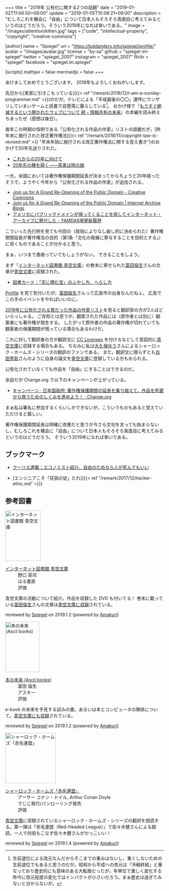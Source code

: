 +++
title = "2019年 公有化に関する2つの話題"
date = "2019-01-02T11:06:50+09:00"
update = "2019-01-05T10:08:21+09:00"
description = "むしろこれを機会に「自由」について日本人もそろそろ真面目に考えてみるというのはどうだろう。そういう2019年になれば幸いである。"
image = "/images/attention/kitten.jpg"
tags = ["code", "intellectual-property", "copyright", "creative-commons"]

[author]
  name      = "Spiegel"
  url       = "https://baldanders.info/spiegel/profile/"
  avatar    = "/images/avatar.jpg"
  license   = "by-sa"
  github    = "spiegel-im-spiegel"
  twitter   = "spiegel_2007"
  instagram = "spiegel_2007"
  flickr    = "spiegel"
  facebook  = "spiegel.im.spiegel"

[scripts]
  mathjax = false
  mermaidjs = false
+++

あけましておめでとうございます。
2019年もよろしくおねがいします。

先日から[実家に引きこもっている]({{< ref "/remark/2018/12/i-am-a-sunday-programmer.md" >}})のだが，テレビによる「平成最後の〇〇」連呼にウンザリしていまいゲームと読書で自堕落に暮らしている[^era1]。
おかげ様で『[もうすぐ絶滅するという開かれたウェブについて 続・情報共有の未来](https://tatsu-zine.com/books/infoshare2)』の本編を読み終えちまったぜ（感想は後日）。

[^era1]: 生前退位による改元なんだからそこまでの重みはないし，重くしないための生前退位でもあると思うのだが。昭和から平成への改元は「冷戦終結」と重なっており歴史的にも意味のある大転換だったが，年単位で激しく変化する昨今に改元程度の変化ではインパクトが小さいだろう。まぁ歴史は過ぎてみないと分からないが。

毎年この時期の恒例である「公有化される作品の作家」リストの話題だが，[昨年末に施行された改正著作権法]({{< ref "/remark/2018/11/copyright-law-is-revised.md" >}} "年末年始に施行される改正著作権法に関する覚え書き")のおかげで20年先送りされた。

- [これからの20年に向けて](https://www.aozora.gr.jp/soramoyou/soramoyou2018.html#000500)
- [20年先の種を蒔く――真実は時の娘](https://www.aozora.gr.jp/soramoyou/soramoyouindex.html#000507)

一方，米国においては著作権保護期間延長が決まってからちょうど20年経ったそうで，ようやく今年から「公有化される作品の作家」が追加される。

- [Join us for A Grand Re-Opening of the Public Domain - Creative Commons](https://creativecommons.org/2018/12/05/join-us-for-a-grand-re-opening-of-the-public-domain/)
- [Join us for A Grand Re-Opening of the Public Domain | Internet Archive Blogs](http://blog.archive.org/2018/12/05/join-us-for-a-grand-re-opening-of-the-public-domain-january-25-2019/)
- [アメリカにパブリックドメインが帰ってくることを祝してインターネット・アーカイブに寄付した - YAMDAS現更新履歴](http://d.hatena.ne.jp/yomoyomo/20181210/reopeningpublicdomain)

こういった先行例を見ても今回の（政局によりなし崩し的に決められた）著作権期間延長が著作権法の目的（第1条「文化の発展に寄与することを目的とする」）に背くものであることが分かると思う。

まぁ，いつまで愚痴っていてもしょうがない。
できることをしよう。

まず『[インターネット図書館 青空文庫](https://www.amazon.co.jp/exec/obidos/ASIN/4899840721/baldandersinf-22)』の巻末に寄せられた[富田倫生]さんの文章が[青空文庫]に収録された。

- [図書カード：「天に積む宝」のふやし方、へらし方](https://www.aozora.gr.jp/cards/000055/card59489.html)

[Profile](https://www.aozora.gr.jp/index_pages/person55.html "作家別作品リスト：富田 倫生") を見て気付いたが，[富田倫生]さんって広島市の出身なんだねぇ。
広島でこの手のイベントをやればいいのに。

[2019年に公有化される筈だった作品の作家リスト](https://www.aozora.gr.jp/soramoyou/soramoyouindex.html#000503 "20年先の種を蒔く――真実は時の娘")を見ると翻訳家の方が2人ほどいらっしゃる。
ご存知とは思うが，翻案された作品には（原作者とは別に）翻案者にも著作権が発生する。
したがって原作者の作品の著作権が切れていても翻案者の保護期間が残っている場合もあるわけだ。

これに対して翻訳者の方が翻訳文に [CC Licenses] を付けるなどして意図的に[青空文庫]に収録する場合もある。
ちなみに私は[大久保ゆう](https://www.aozora.gr.jp/index_pages/person10.html "作家別作品リスト：大久保 ゆう")さんによるシャーロック・ホームズ・シリーズの翻訳のファンである。
また，翻訳文に限らずとも[白田秀彰](https://www.aozora.gr.jp/index_pages/person21.html "作家別作品リスト：白田 秀彰")さんのように自身の論文を[青空文庫]に登録している方もおられる。

公有化されていなくても作品を「自由」にすることはできるのだ。

余談だが Change.org で以下のキャンペーンが上がっている。

- [キャンペーン · 日本国政府: 著作権保護期間の延長を乗り越えて、作品を死蔵から救うためのしくみを進めよう！ · Change.org](https://www.change.org/p/%E6%97%A5%E6%9C%AC%E5%9B%BD%E6%94%BF%E5%BA%9C-%E8%91%97%E4%BD%9C%E6%A8%A9%E4%BF%9D%E8%AD%B7%E6%9C%9F%E9%96%93%E3%81%AE%E5%BB%B6%E9%95%B7%E3%82%92%E4%B9%97%E3%82%8A%E8%B6%8A%E3%81%88%E3%81%A6-%E4%BD%9C%E5%93%81%E3%82%92%E6%AD%BB%E8%94%B5%E3%81%8B%E3%82%89%E6%95%91%E3%81%86%E3%81%9F%E3%82%81%E3%81%AE%E3%81%97%E3%81%8F%E3%81%BF%E3%82%92%E9%80%B2%E3%82%81%E3%82%88%E3%81%86)

まぁ私は署名に参加するくらいしかできないが，こういうものもあると覚えていただけると嬉しい。

著作権保護期間延長は明確に改悪だと思うが今さら文句を言っても始まらないし，むしろこれを機会に「自由」について日本人もそろそろ真面目に考えてみるというのはどうだろう。
そういう2019年になれば幸いである。

## ブックマーク

- [クーリエ連載；エコノミスト紹介、自由のためなら人が死んでもいい](https://cruel.org/economist/courier200712.html)

- [エンジニアこそ「狂狷の徒」たれ]({{< ref "/remark/2017/12/hacker-ethic.md" >}})

[富田倫生]: https://www.tomita-michio.jp/ "飛翔 – 富田倫生のページ"
[青空文庫]: https://www.aozora.gr.jp/ "青空文庫 Aozora Bunko"
[CC Licenses]: https://creativecommons.org/licenses/ "ライセンスについて - Creative Commons"

## 参考図書

<div class="hreview">
  <div class="photo"><a class="item url" href="https://www.amazon.co.jp/exec/obidos/ASIN/4899840721/baldandersinf-22"><img src="https://images-fe.ssl-images-amazon.com/images/I/51V8S7TXJ5L._SL160_.jpg" width="112" height="160" alt="インターネット図書館 青空文庫"></a></div>
  <dl class="fn">
    <dt><a href="https://www.amazon.co.jp/exec/obidos/ASIN/4899840721/baldandersinf-22">インターネット図書館 青空文庫</a></dt>
    <dd>野口 英司</dd>
    <dd>はる書房</dd>
    <dd>評価&nbsp;<abbr class="rating fa-sm" title="3">
      <i class="fas fa-star"></i>
      <i class="fas fa-star"></i>
      <i class="fas fa-star"></i>
      <i class="fas fa-star"></i>
      <i class="far fa-star"></i>
    </abbr></dd>
  </dl>
  <p class="description">青空文庫の活動について紹介。作品を収録した DVD も付いてる！ 巻末に載っている<a href="https://www.tomita-michio.jp/">富田倫生</a>さんの文章は<a href="https://www.aozora.gr.jp/cards/000055/card59489.html">青空文庫に収録</a>されている。</p>
  <p class="powered-by" >reviewed by <a href='#maker' class='reviewer'>Spiegel</a> on <abbr class="dtreviewed">2019.1.2</abbr> (powered by <a href="https://dadadadone.com/amakuri/" >Amakuri</a>)</p>
</div>

<div class="hreview">
  <div class="photo"><a class="item url" href="https://www.amazon.co.jp/exec/obidos/ASIN/4756117074/baldandersinf-22"><img src="https://images-fe.ssl-images-amazon.com/images/I/5131GA04AHL._SL160_.jpg" width="108" height="160" alt="本の未来 (Ascii books)"></a></div>
  <dl class="fn">
    <dt><a href="https://www.amazon.co.jp/exec/obidos/ASIN/4756117074/baldandersinf-22">本の未来 (Ascii books)</a></dt>
    <dd>富田 倫生</dd>
    <dd>アスキー</dd>
    <dd>評価&nbsp;<abbr class="rating fa-sm" title="3">
      <i class="fas fa-star"></i>
      <i class="fas fa-star"></i>
      <i class="fas fa-star"></i>
      <i class="fas fa-star"></i>
      <i class="far fa-star"></i>
    </abbr></dd>
  </dl>
  <p class="description">e-book の未来を予見する試みの書。あるいは本とコンピュータの関係について。<a href="https://www.aozora.gr.jp/cards/000055/card56499.html">青空文庫にも収録</a>されている。</p>
  <p class="powered-by" >reviewed by <a href='#maker' class='reviewer'>Spiegel</a> on <abbr class="dtreviewed">2019.1.2</abbr> (powered by <a href="https://dadadadone.com/amakuri/" >Amakuri</a>)</p>
</div>

<div class="hreview">
  <div class="photo"><a class="item url" href="https://www.amazon.co.jp/exec/obidos/ASIN/4775929259/baldandersinf-22"><img src="https://images-fe.ssl-images-amazon.com/images/I/51KBkKGu6NL._SL160_.jpg" width="160" height="160" alt="シャーロック・ホームズ「赤毛連盟」"></a></div>
  <dl class="fn">
    <dt><a href="https://www.amazon.co.jp/exec/obidos/ASIN/4775929259/baldandersinf-22">シャーロック・ホームズ「赤毛連盟」</a></dt>
    <dd>アーサー コナン・ドイル, Arthur Conan Doyle</dd>
    <dd>でじじ発行/パンローリング発売</dd>
    <dd>評価&nbsp;<abbr class="rating fa-sm" title="3">
      <i class="fas fa-star"></i>
      <i class="fas fa-star"></i>
      <i class="fas fa-star"></i>
      <i class="fas fa-star"></i>
      <i class="far fa-star"></i>
    </abbr></dd>
  </dl>
  <p class="description"><a href=""https://www.aozora.gr.jp/>青空文庫</a>に収録されているシャーロック・ホームズ・シリーズの翻訳を朗読する。第一弾は「赤毛連盟（Red-Headed League）」で佐々木健さんによる朗読。一人で何役もこなす佐々木健さんがかっこいい！</p>
  <p class="powered-by" >reviewed by <a href='#maker' class='reviewer'>Spiegel</a> on <abbr class="dtreviewed">2019.1.4</abbr> (powered by <a href="https://dadadadone.com/amakuri/" >Amakuri</a>)</p>
</div>
